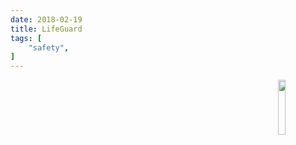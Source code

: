 ```yaml
---
date: 2018-02-19
title: LifeGuard
tags: [
    "safety",
]
---
```

<img align="right" src="https://i.imgur.com/p8jenZt.png" style="width: 15%;">

